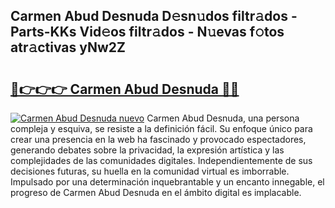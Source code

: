 ## Carmen Abud Desnuda D𝚎sn𝚞dos filtr𝚊dos - Parts-KKs Vid𝚎os filtr𝚊dos - N𝚞evas f𝚘tos atr𝚊ctivas yNw2Z

# <h2><a href="http://mbanwle.tromn.icu/?c=Carmen+Abud+Desnuda">🔗👉👉👉 Carmen Abud Desnuda 🔗🔗</a></h2>

[![Carmen Abud Desnuda nuevo](https://i.imgur.com/pEAQMta.gif)](http://mbanwle.tromn.icu/?c=Carmen+Abud+Desnuda)
Carmen Abud Desnuda, una persona compleja y esquiva, se resiste a la definición fácil. Su enfoque único para crear una presencia en la web ha fascinado y provocado espectadores, generando debates sobre la privacidad, la expresión artística y las complejidades de las comunidades digitales. Independientemente de sus decisiones futuras, su huella en la comunidad virtual es imborrable. Impulsado por una determinación inquebrantable y un encanto innegable, el progreso de Carmen Abud Desnuda en el ámbito digital es implacable.

